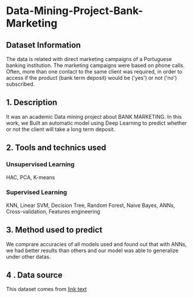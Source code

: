 # Data-Mining-Project-Bank-Marketing
## Dataset Information
The data is related with direct marketing campaigns of a Portuguese banking institution. The marketing campaigns were based on phone calls. Often, more than one contact to the same client was required, in order to access if the product (bank term deposit) would be ('yes') or not ('no') subscribed.
## 1. Description 
It was an academic Data mining project about BANK MARKETING. In this work, we Built an automatic model using Deep Learning to predict whether or not the client will take a long term deposit.
## 2. Tools and technics used
### Unsupervised Learning
HAC, PCA, K-means
### Supervised Learning
KNN, Linear SVM, Decision Tree, Random Forest, Naive Bayes, ANNs, Cross-validation, Features engineering
## 3. Method used to predict
We comprare accuracies of all models used and found out that with ANNs, we had better results than others and our model was able to generalize under other datas. 
## 4 . Data source
This dataset comes from <a href="https://archive.ics.uci.edu/ml/datasets/Bank+Marketing">link text</a>
